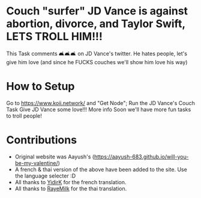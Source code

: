 # Couch "surfer" JD Vance is against abortion, divorce, and Taylor Swift, LETS TROLL HIM!!!
This Task comments 🛋️🛋️🛋️ on JD Vance's twitter. He hates people, let's give him love (and since he FUCKS couches we'll show him love his way)

# How to Setup
Go to https://www.koii.network/ and "Get Node";
Run the JD Vance's Couch Task
Give JD Vance some love!!!
More info
Soon we'll have more fun tasks to troll people!

# Contributions
- Original website was Aayush's (https://aayush-683.github.io/will-you-be-my-valentine/)
- A french & thai version of the above have been added to the site. Use the language selecter :D
- All thanks to [YidirK](https://github.com/YidirK) for the french translation.
- All thanks to [RayeMilk](https://github.com/RayeMilk) for the thai translation.
